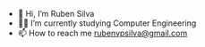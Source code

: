- 👋 Hi, I’m Ruben Silva
- 👨‍🎓 I’m currently studying Computer Engineering
- 📫 How to reach me rubenvpsilva@gmail.com
